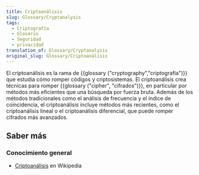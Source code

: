 ```yaml
---
title: Criptoanálisis
slug: Glossary/Cryptanalysis
tags:
  - Criptografía
  - Glosario
  - Seguridad
  - privacidad
translation_of: Glossary/Cryptanalysis
original_slug: Glossary/Criptoanálisis
---
```


El criptoanálisis es la rama de {{glossary ("cryptography","criptografía")}} que estudia cómo romper códigos y criptosistemas. El criptoanálisis crea técnicas para romper {{glossary ("cipher", "cifrados")}}, en particular por métodos más eficientes que una búsqueda por fuerza bruta. Además de los métodos tradicionales como el análisis de frecuencia y el índice de coincidencia, el criptoanálisis incluye métodos más recientes, como el criptoanálisis lineal o el criptoanálisis diferencial, que puede romper cifrados más avanzados.

## Saber más

### Conocimiento general

- [Criptoanálisis](https://es.wikipedia.org/wiki/Criptoanálisis) en Wikipedia
